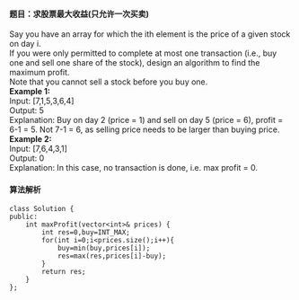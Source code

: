 #### 题目：求股票最大收益(只允许一次买卖)
Say you have an array for which the ith element is the price of a given stock on day i.<br>
If you were only permitted to complete at most one transaction (i.e., buy one and sell one share of the stock), design an algorithm to find the maximum profit.<br>
Note that you cannot sell a stock before you buy one.<br>
**Example 1:**<br>
Input: [7,1,5,3,6,4] <br>
Output: 5 <br>
Explanation: Buy on day 2 (price = 1) and sell on day 5 (price = 6), profit = 6-1 = 5.   Not 7-1 = 6, as selling price needs to be larger than buying price.<br>
**Example 2:**<br>
Input: [7,6,4,3,1]<br> 
Output: 0 <br>
Explanation: In this case, no transaction is done, i.e. max profit = 0.<br>
#### 算法解析
```
class Solution {
public:
    int maxProfit(vector<int>& prices) {
        int res=0,buy=INT_MAX;
        for(int i=0;i<prices.size();i++){
            buy=min(buy,prices[i]);
            res=max(res,prices[i]-buy);
        }
        return res;
    }
};
```
